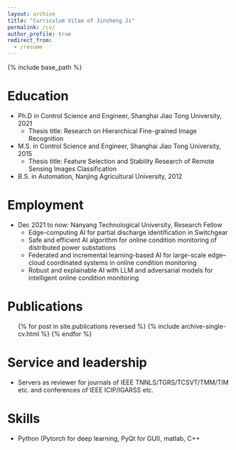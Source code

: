 ```yaml
---
layout: archive
title: "Curriculum Vitae of Jinsheng Ji"
permalink: /cv/
author_profile: true
redirect_from:
  - /resume
---
```


{% include base_path %}

Education
======
* Ph.D in Control Science and Engineer, Shanghai Jiao Tong University, 2021
  * Thesis title: Research on Hierarchical Fine-grained Image Recognition
* M.S. in Control Science and Engineer, Shanghai Jiao Tong University, 2015
  * Thesis title: Feature Selection and Stability Research of Remote Sensing Images Classification
* B.S. in Automation, Nanjing Agricultural University, 2012

Employment
======
<!--
Dec 2021 to now: Nanyang Technological University, Research Fellow (Supervisor: [Xudong Jiang](https://dr.ntu.edu.sg/cris/rp/rp00233))
-->
* Dec 2021 to now: Nanyang Technological University, Research Fellow
  * Edge-computing AI for partial discharge identification in Switchgear
  * Safe and efficient AI algorithm for online condition monitoring of distributed power substations
  * Federated and incremental learning-based AI for large-scale edge–cloud coordinated systems in online condition monitoring
  * Robust and explainable AI with LLM and adversarial models for intelligent online condition monitoring
  
Publications
======
  <ul>{% for post in site.publications reversed %}
    {% include archive-single-cv.html %}
  {% endfor %}</ul>

<!--
Talks
======
  <ul>{% for post in site.talks reversed %}
    {% include archive-single-talk-cv.html  %}
  {% endfor %}</ul>

Teaching
======
  <ul>{% for post in site.teaching reversed %}
    {% include archive-single-cv.html %}
  {% endfor %}</ul>
-->

Service and leadership
======
* Servers as reviewer for journals of IEEE TNNLS/TGRS/TCSVT/TMM/TIM etc. and conferences of IEEE ICIP/IGARSS etc.

Skills
======
* Python (Pytorch for deep learning, PyQt for GUI), matlab, C++

